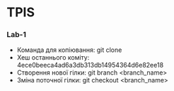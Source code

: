 # TPIS
### Lab-1
- Команда для копіювання: git clone
- Хеш останнього коміту: 4ece0beeca4ad6a3db313db14954364d6e82ee18
- Створення нової гілки: git branch <branch_name>
- Зміна поточної гілки: git checkout <branch_name>
